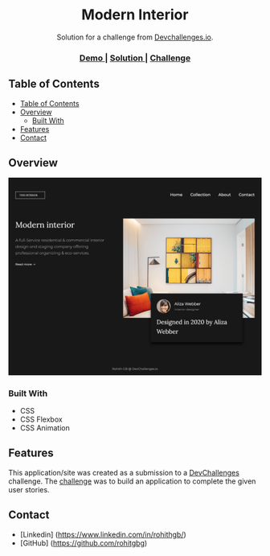 <!-- Please update value in the {}  -->

<h1 align="center">Modern Interior</h1>

<div align="center">
   Solution for a challenge from  <a href="http://devchallenges.io" target="_blank">Devchallenges.io</a>.
</div>

<div align="center">
  <h3>
    <a href="https://rohit-modern-interior.netlify.app/">
      Demo
    </a>
    <span> | </span>
    <a href="https://github.com/rohitgbg/modern-interior-css">
      Solution
    </a>
    <span> | </span>
    <a href="https://devchallenges.io/challenges/Jymh2b2FyebRTUljkNcb">
      Challenge
    </a>
  </h3>
</div>

<!-- TABLE OF CONTENTS -->

## Table of Contents

- [Table of Contents](#table-of-contents)
- [Overview](#overview)
  - [Built With](#built-with)
- [Features](#features)
- [Contact](#contact)

<!-- OVERVIEW -->

## Overview

![screenshot](images/modern-interior.png)



### Built With

<!-- This section should list any major frameworks that you built your project using. Here are a few examples.-->

- CSS
- CSS Flexbox
- CSS Animation

## Features

<!-- List the features of your application or follow the template. Don't share the figma file here :) -->

This application/site was created as a submission to a [DevChallenges](https://devchallenges.io/challenges) challenge. The [challenge](https://devchallenges.io/challenges/Jymh2b2FyebRTUljkNcb) was to build an application to complete the given user stories.



## Contact

- [Linkedin] (https://www.linkedin.com/in/rohithgb/)
- [GitHub] (https://github.com/rohitgbg)

